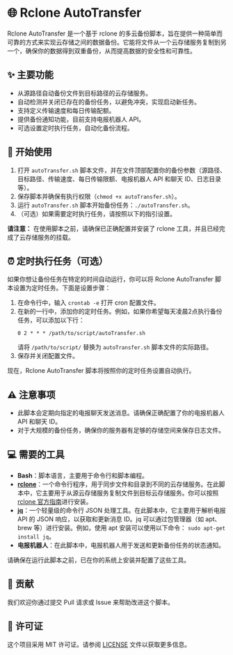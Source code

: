 # 🌐 Rclone AutoTransfer

Rclone AutoTransfer 是一个基于 rclone 的多云备份脚本，旨在提供一种简单而可靠的方式来实现云存储之间的数据备份。它能将文件从一个云存储服务复制到另一个，确保你的数据得到双重备份，从而提高数据的安全性和可靠性。

## ✨ 主要功能

- 从源路径自动备份文件到目标路径的云存储服务。
- 自动检测并关闭已存在的备份任务，以避免冲突，实现启动新任务。
- 支持定义传输速度和每日传输配额。
- 提供备份通知功能，目前支持电报机器人 API。
- 可选设置定时执行任务，自动化备份流程。

## 🚀 开始使用

1. 打开 `autoTransfer.sh` 脚本文件，并在文件顶部配置你的备份参数（源路径、目标路径、传输速度、每日传输限额、电报机器人 API 和聊天 ID、日志目录等）。
2. 保存脚本并确保有执行权限（`chmod +x autoTransfer.sh`）。
3. 运行 `autoTransfer.sh` 脚本开始备份任务：`./autoTransfer.sh`。
4. （可选）如果需要定时执行任务，请按照以下的指引设置。

**请注意：** 在使用脚本之前，请确保已正确配置并安装了 rclone 工具，并且已经完成了云存储服务的挂载。

## ⏰ 定时执行任务（可选）

如果你想让备份任务在特定的时间自动运行，你可以将 Rclone AutoTransfer 脚本设置为定时任务。下面是设置步骤：

1. 在命令行中，输入 `crontab -e` 打开 cron 配置文件。
2. 在新的一行中，添加你的定时任务。例如，如果你希望每天凌晨2点执行备份任务，可以添加以下行：
    ```
    0 2 * * * /path/to/script/autoTransfer.sh
    ```
   请将 `/path/to/script/` 替换为 `autoTransfer.sh` 脚本文件的实际路径。
3. 保存并关闭配置文件。

现在，Rclone AutoTransfer 脚本将按照你的定时任务设置自动执行。

## ⚠️ 注意事项

- 此脚本会定期向指定的电报聊天发送消息。请确保正确配置了你的电报机器人 API 和聊天 ID。
- 对于大规模的备份任务，确保你的服务器有足够的存储空间来保存日志文件。

## 💻 需要的工具

- **Bash**：脚本语言，主要用于命令行和脚本编程。
- **[rclone](https://rclone.org/)**：一个命令行程序，用于同步文件和目录到不同的云存储服务。在此脚本中，它主要用于从源云存储服务复制文件到目标云存储服务。你可以按照 [rclone 官方指南](https://rclone.org/install/)进行安装。
- **[jq](https://stedolan.github.io/jq/)**：一个轻量级的命令行 JSON 处理工具。在此脚本中，它主要用于解析电报 API 的 JSON 响应，以获取和更新消息 ID。jq 可以通过包管理器（如 apt、brew 等）进行安装。例如，使用 apt 安装可以使用以下命令： `sudo apt-get install jq`。
- **电报机器人**：在此脚本中，电报机器人用于发送和更新备份任务的状态通知。

请确保在运行此脚本之前，已在你的系统上安装并配置了这些工具。

## 🙌 贡献



我们欢迎你通过提交 Pull 请求或 Issue 来帮助改进这个脚本。

## 📄 许可证

这个项目采用 MIT 许可证。请参阅 [LICENSE](LICENSE) 文件以获取更多信息。

